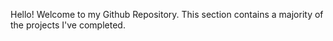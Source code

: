 Hello! Welcome to my Github Repository. This section contains a majority of the projects I've completed. 
